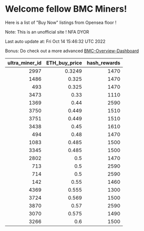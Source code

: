 # Welcome fellow BMC Miners!
Here is a list of "Buy Now" listings from Opensea floor !

Note: This is an unofficial site ! NFA DYOR

Last auto update at: Fri Oct 14 15:46:32 UTC 2022

Bonus: Do check out a more advanced [BMC-Overview-Dashboard](https://dune.com/defifunk/BMC-Overview-Dashboard)


|   ultra_miner_id |   ETH_buy_price |   hash_rewards |
|-----------------:|----------------:|---------------:|
|             2997 |          0.3249 |           1470 |
|             1486 |          0.325  |           1470 |
|              493 |          0.325  |           1470 |
|             3473 |          0.33   |           1110 |
|             1369 |          0.44   |           2590 |
|             3750 |          0.449  |           1510 |
|             3751 |          0.449  |           1510 |
|             3438 |          0.45   |           1610 |
|              494 |          0.48   |           1470 |
|             1083 |          0.485  |           1500 |
|             3345 |          0.485  |           1500 |
|             2802 |          0.5    |           1470 |
|              713 |          0.5    |           2590 |
|              714 |          0.5    |           2590 |
|              142 |          0.55   |           1460 |
|             4369 |          0.555  |           1300 |
|             3724 |          0.569  |           1500 |
|             3870 |          0.57   |           2590 |
|             3070 |          0.575  |           1490 |
|             3266 |          0.6    |           1500 |